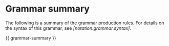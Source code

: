 # Grammar summary

The following is a summary of the grammar production rules. For details on the syntax of this grammar, see *[notation.grammar.syntax]*.

{{ grammar-summary }}

